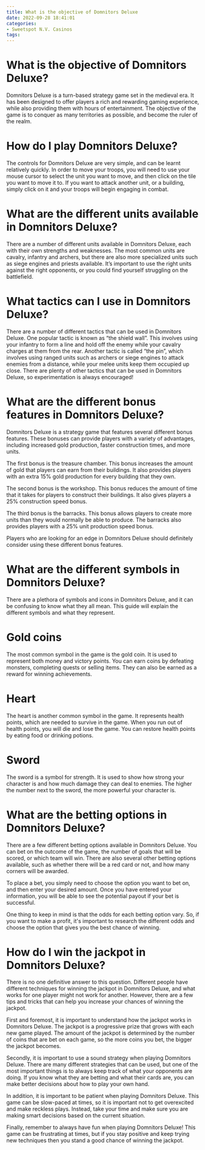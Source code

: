 ```yaml
---
title: What is the objective of Domnitors Deluxe
date: 2022-09-28 18:41:01
categories:
- Sweetspot N.V. Casinos
tags:
---
```



#  What is the objective of Domnitors Deluxe?

Domnitors Deluxe is a turn-based strategy game set in the medieval era. It has been designed to offer players a rich and rewarding gaming experience, while also providing them with hours of entertainment. The objective of the game is to conquer as many territories as possible, and become the ruler of the realm.

# How do I play Domnitors Deluxe?

The controls for Domnitors Deluxe are very simple, and can be learnt relatively quickly. In order to move your troops, you will need to use your mouse cursor to select the unit you want to move, and then click on the tile you want to move it to. If you want to attack another unit, or a building, simply click on it and your troops will begin engaging in combat.

# What are the different units available in Domnitors Deluxe?

There are a number of different units available in Domnitors Deluxe, each with their own strengths and weaknesses. The most common units are cavalry, infantry and archers, but there are also more specialized units such as siege engines and priests available. It’s important to use the right units against the right opponents, or you could find yourself struggling on the battlefield.

# What tactics can I use in Domnitors Deluxe?

There are a number of different tactics that can be used in Domnitors Deluxe. One popular tactic is known as “the shield wall”. This involves using your infantry to form a line and hold off the enemy while your cavalry charges at them from the rear. Another tactic is called “the pin”, which involves using ranged units such as archers or siege engines to attack enemies from a distance, while your melee units keep them occupied up close. There are plenty of other tactics that can be used in Domnitors Deluxe, so experimentation is always encouraged!

#  What are the different bonus features in Domnitors Deluxe?

Domnitors Deluxe is a strategy game that features several different bonus features. These bonuses can provide players with a variety of advantages, including increased gold production, faster construction times, and more units.

The first bonus is the treasure chamber. This bonus increases the amount of gold that players can earn from their buildings. It also provides players with an extra 15% gold production for every building that they own.

The second bonus is the workshop. This bonus reduces the amount of time that it takes for players to construct their buildings. It also gives players a 25% construction speed bonus.

The third bonus is the barracks. This bonus allows players to create more units than they would normally be able to produce. The barracks also provides players with a 25% unit production speed bonus.

Players who are looking for an edge in Domnitors Deluxe should definitely consider using these different bonus features.

#  What are the different symbols in Domnitors Deluxe?

There are a plethora of symbols and icons in Domnitors Deluxe, and it can be confusing to know what they all mean. This guide will explain the different symbols and what they represent.

#  Gold coins

The most common symbol in the game is the gold coin. It is used to represent both money and victory points. You can earn coins by defeating monsters, completing quests or selling items. They can also be earned as a reward for winning achievements.

#  Heart

The heart is another common symbol in the game. It represents health points, which are needed to survive in the game. When you run out of health points, you will die and lose the game. You can restore health points by eating food or drinking potions.

#  Sword

The sword is a symbol for strength. It is used to show how strong your character is and how much damage they can deal to enemies. The higher the number next to the sword, the more powerful your character is.

#  What are the betting options in Domnitors Deluxe?

There are a few different betting options available in Domnitors Deluxe. You can bet on the outcome of the game, the number of goals that will be scored, or which team will win. There are also several other betting options available, such as whether there will be a red card or not, and how many corners will be awarded.

To place a bet, you simply need to choose the option you want to bet on, and then enter your desired amount. Once you have entered your information, you will be able to see the potential payout if your bet is successful.

One thing to keep in mind is that the odds for each betting option vary. So, if you want to make a profit, it's important to research the different odds and choose the option that gives you the best chance of winning.

#  How do I win the jackpot in Domnitors Deluxe?

There is no one definitive answer to this question. Different people have different techniques for winning the jackpot in Domnitors Deluxe, and what works for one player might not work for another. However, there are a few tips and tricks that can help you increase your chances of winning the jackpot.

First and foremost, it is important to understand how the jackpot works in Domnitors Deluxe. The jackpot is a progressive prize that grows with each new game played. The amount of the jackpot is determined by the number of coins that are bet on each game, so the more coins you bet, the bigger the jackpot becomes.

Secondly, it is important to use a sound strategy when playing Domnitors Deluxe. There are many different strategies that can be used, but one of the most important things is to always keep track of what your opponents are doing. If you know what they are betting and what their cards are, you can make better decisions about how to play your own hand.

In addition, it is important to be patient when playing Domnitors Deluxe. This game can be slow-paced at times, so it is important not to get overexcited and make reckless plays. Instead, take your time and make sure you are making smart decisions based on the current situation.

Finally, remember to always have fun when playing Domnitors Deluxe! This game can be frustrating at times, but if you stay positive and keep trying new techniques then you stand a good chance of winning the jackpot.